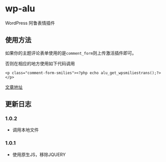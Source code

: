 # wp-alu
WordPress 阿鲁表情插件


## 使用方法

如果你的主题评论表单使用的是`comment_form`则上传激活插件即可。

否则在相应的地方使用如下代码调用

`<p class="comment-form-smilies"><?php echo alu_get_wpsmiliestrans();?></p>`


[文章地址]( https://fatesinger.com/77278)

## 更新日志

### 1.0.2
+ 调用本地文件

### 1.0.1

+ 使用原生JS，移除JQUERY